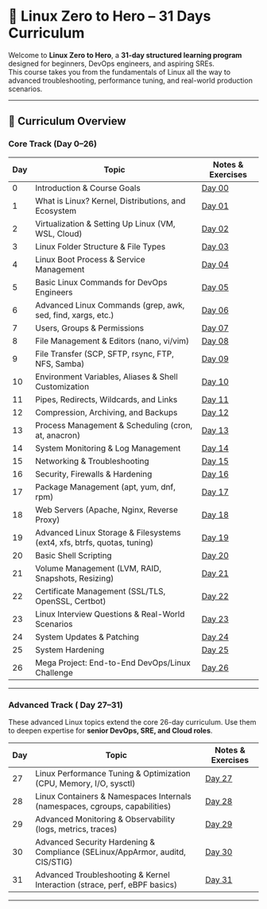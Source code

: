 # 🐧 Linux Zero to Hero – 31 Days Curriculum

Welcome to **Linux Zero to Hero**, a **31-day structured learning program** designed for beginners, DevOps engineers, and aspiring SREs.  
This course takes you from the fundamentals of Linux all the way to advanced troubleshooting, performance tuning, and real-world production scenarios.

---

## 📅 Curriculum Overview

### Core Track (Day 0–26)

| Day | Topic | Notes & Exercises |
|-----|-------|------------------|
| 0   | Introduction & Course Goals | [Day 00](Day00/) |
| 1   | What is Linux? Kernel, Distributions, and Ecosystem | [Day 01](Day01/) |
| 2   | Virtualization & Setting Up Linux (VM, WSL, Cloud) | [Day 02](Day02/) |
| 3   | Linux Folder Structure & File Types | [Day 03](Day03/) |
| 4   | Linux Boot Process & Service Management | [Day 04](Day04/) |
| 5   | Basic Linux Commands for DevOps Engineers | [Day 05](Day05/) |
| 6   | Advanced Linux Commands (grep, awk, sed, find, xargs, etc.) | [Day 06](Day06/) |
| 7   | Users, Groups & Permissions | [Day 07](Day07/) |
| 8   | File Management & Editors (nano, vi/vim) | [Day 08](Day08/) |
| 9   | File Transfer (SCP, SFTP, rsync, FTP, NFS, Samba) | [Day 09](Day09/) |
| 10  | Environment Variables, Aliases & Shell Customization | [Day 10](Day10/) |
| 11  | Pipes, Redirects, Wildcards, and Links | [Day 11](Day11/) |
| 12  | Compression, Archiving, and Backups | [Day 12](Day12/) |
| 13  | Process Management & Scheduling (cron, at, anacron) | [Day 13](Day13/) |
| 14  | System Monitoring & Log Management | [Day 14](Day14/) |
| 15  | Networking & Troubleshooting | [Day 15](Day15/) |
| 16  | Security, Firewalls & Hardening | [Day 16](Day16/) |
| 17  | Package Management (apt, yum, dnf, rpm) | [Day 17](Day17/) |
| 18  | Web Servers (Apache, Nginx, Reverse Proxy) | [Day 18](Day18/) |
| 19  | Advanced Linux Storage & Filesystems (ext4, xfs, btrfs, quotas, tuning) | [Day 19](Day19/) |
| 20  | Basic Shell Scripting | [Day 20](Day20/) |
| 21  | Volume Management (LVM, RAID, Snapshots, Resizing) | [Day 21](Day21/) |
| 22  | Certificate Management (SSL/TLS, OpenSSL, Certbot) | [Day 22](Day22/) |
| 23  | Linux Interview Questions & Real-World Scenarios | [Day 23](Day23/) |
| 24  | System Updates & Patching | [Day 24](Day24/) |
| 25  | System Hardening | [Day 25](Day25/) |
| 26  | Mega Project: End-to-End DevOps/Linux Challenge | [Day 26](Day26/) |

---

### Advanced Track ( Day 27–31)

These advanced Linux topics extend the core 26-day curriculum. Use them to deepen expertise for **senior DevOps, SRE, and Cloud roles**.

| Day | Topic | Notes & Exercises |
|-----|-------|------------------|
| 27  | Linux Performance Tuning & Optimization (CPU, Memory, I/O, sysctl) | [Day 27](Day27/) |
| 28  | Linux Containers & Namespaces Internals (namespaces, cgroups, capabilities) | [Day 28](Day28/) |
| 29  | Advanced Monitoring & Observability (logs, metrics, traces) | [Day 29](Day29/) |
| 30  | Advanced Security Hardening & Compliance (SELinux/AppArmor, auditd, CIS/STIG) | [Day 30](Day30/) |
| 31  | Advanced Troubleshooting & Kernel Interaction (strace, perf, eBPF basics) | [Day 31](Day31/) |

---
